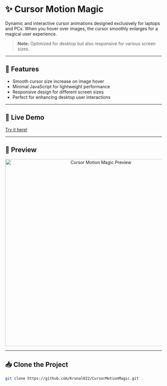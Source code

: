 # ✨ Cursor Motion Magic

Dynamic and interactive cursor animations designed exclusively for laptops and PCs. When you hover over images, the cursor smoothly enlarges for a magical user experience.

> **Note:** Optimized for desktop but also responsive for various screen sizes.

---

## 🚀 Features

- Smooth cursor size increase on image hover  
- Minimal JavaScript for lightweight performance  
- Responsive design for different screen sizes  
- Perfect for enhancing desktop user interactions  

---

## 🔗 Live Demo

[Try it here!](https://krunal022.github.io/CursorMotionMagic/)

---

## 📸 Preview

<p align="center">
  <img src="https://github.com/user-attachments/assets/319bb3c5-ba41-45c0-8f42-30cb904eab26" alt="Cursor Motion Magic Preview" width="600" />
</p>

---

## 📥 Clone the Project

```bash
git clone https://github.com/Krunal022/CursorMotionMagic.git
